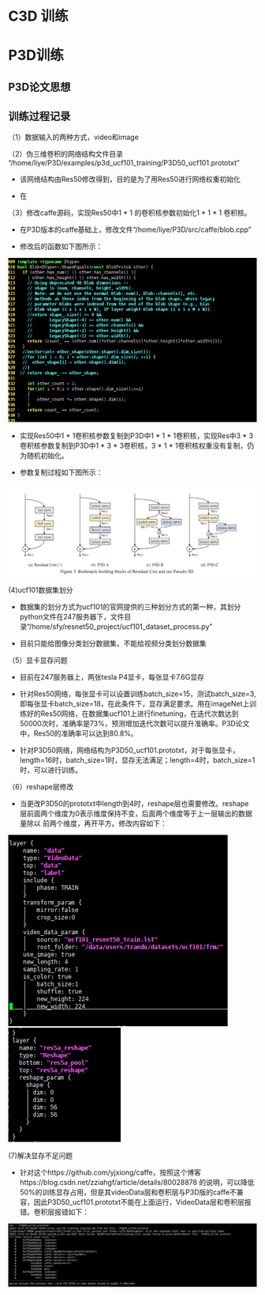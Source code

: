 # C3D 训练







# P3D训练

## P3D论文思想



## 训练过程记录

（1）数据输入的两种方式，video和image

（2）伪三维卷积的网络结构文件目录 “/home/liye/P3D/examples/p3d_ucf101_training/P3D50_ucf101.prototxt”

- 该网络结构由Res50修改得到，目的是为了用Res50进行网络权重初始化

- 在

（3）修改caffe源码，实现Res50中1 * 1 的卷积核参数初始化1 * 1 * 1 卷积核。

- 在P3D版本的caffe基础上，修改文件“/home/liye/P3D/src/caffe/blob.cpp”

- 修改后的函数如下图所示：

![caffe源码修改](https://github.com/liyeUESTC/liye_project/blob/file_paper/images/%E5%9B%BE%E7%89%871.png)

- 实现Res50中1 * 1卷积核参数复制到P3D中1 * 1 * 1卷积核，实现Res中3 * 3卷积核参数复制到P3D中1 * 3 * 3卷积核，3 * 1 * 1卷积核权重没有复制，仍为随机初始化。 

- 参数复制过程如下图所示：

![](https://github.com/liyeUESTC/liye_project/blob/file_paper/images/%E5%9B%BE%E7%89%872.png)

(4)ucf101数据集划分

- 数据集的划分方式为ucf101的官网提供的三种划分方式的第一种，其划分python文件在247服务器下，文件目录“/home/sfy/resnet50_project/ucf101_dataset_process.py”

- 目前只能给图像分类划分数据集，不能给视频分类划分数据集

（5）显卡显存问题

- 目前在247服务器上，两张tesla P4显卡，每张显卡7.6G显存

- 针对Res50网络，每张显卡可以设置训练batch_size=15，测试batch_size=3,即每张显卡batch_size=18，在此条件下，显存满足要求。用在imageNet上训练好的Res50网络，在数据集ucf101上进行finetuning，在迭代次数达到50000次时，准确率是73%，预测增加迭代次数可以提升准确率。P3D论文中，Res50的准确率可以达到80.8%。

- 针对P3D50网络，网络结构为P3D50_ucf101.prototxt，对于每张显卡，length=16时，batch_size=1时，显存无法满足；length=4时，batch_size=1时，可以进行训练。

（6）reshape层修改

- 当更改P3D50的prototxt中length到4时，reshape层也需要修改。reshape 层前面两个维度为0表示维度保持不变，后面两个维度等于上一层输出的数据量除以 前两个维度，再开平方。修改内容如下：

![](https://github.com/liyeUESTC/liye_project/blob/file_paper/images/%E5%9B%BE%E7%89%873.png)
![](https://github.com/liyeUESTC/liye_project/blob/file_paper/images/%E5%9B%BE%E7%89%874.png)

(7)解决显存不足问题

- 针对这个https://github.com/yjxiong/caffe，按照这个博客https://blog.csdn.net/zziahgf/article/details/80028878 的说明，可以降低50%的训练显存占用，但是其videoData层和卷积层与P3D版的caffe不兼容，因此P3D50_ucf101.prototxt不能在上面运行，VideoData层和卷积层报错。卷积层报错如下：

![](https://github.com/liyeUESTC/liye_project/blob/file_paper/images/%E5%9B%BE%E7%89%875.png)



